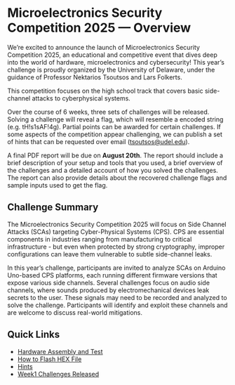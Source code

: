 # Microelectronics Security Competition 2025 — Overview

We’re excited to announce the launch of Microelectronics Security Competition 2025, an educational and competitive event that dives deep into the world of hardware, microelectronics and cybersecurity! This year’s challenge is proudly organized by the University of Delaware, under the guidance of Professor Nektarios Tsoutsos and Lars Folkerts.

This competition focuses on the high school track that covers basic side-channel attacks to cyberphysical systems. 

Over the course of 6 weeks, three sets of challenges will be released. Solving a challenge will reveal a flag, which will resemble a encoded string (e.g. tH!s1sAF!4g). Partial points can be awarded for certain challenges. If some aspects of the competition appear challenging, we can publish a set of hints that can be requested over email (tsoutsos@udel.edu).

A final PDF report will be due on **August 20th**. The report should include a brief description of your setup and tools that you used, a brief overview of the challenges and a detailed account of how you solved the challenges. The report can also provide details about the recovered challenge flags and sample inputs used to get the flag.

## Challenge Summary

The Microelectronics Security Competition 2025 will focus on Side Channel Attacks (SCAs) targeting Cyber-Physical Systems (CPS). CPS are essential components in industries ranging from manufacturing to critical infrastructure - but even when protected by strong cryptography, improper configurations can leave them vulnerable to subtle side-channel leaks.

In this year’s challenge, participants are invited to analyze SCAs on Arduino Uno-based CPS platforms, each running different firmware versions that expose various side channels. Several challenges focus on audio side channels, where sounds produced by electromechanical devices leak secrets to the user. These signals may need to be recorded and analyzed to solve the challenge. Participants will identify and exploit these channels and are welcome to discuss real-world mitigations.

## Quick Links
* [Hardware Assembly and Test](https://github.com/TrustworthyComputing/Security_Challenge_2025/tree/main/challenges/hardware_setup)
* [How to Flash HEX File](https://github.com/TrustworthyComputing/Security_Challenge_2025/blob/main/challenges/hardware_setup/HowToFlash.md)
* [Hints](https://github.com/TrustworthyComputing/Security_Challenge_2025/blob/main/Hints.md)
* [Week1 Challenges Released](https://github.com/TrustworthyComputing/Security_Challenge_2025/blob/main/challenges/week1)
